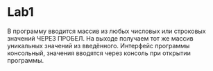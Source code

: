 # Lab1
В программу вводится массив из любых числовых или строковых значений ЧЕРЕЗ ПРОБЕЛ.
На выходе получаем тот же массив уникальных значений из введённого.
Интерфейс программы консольный, значения вводятся через консоль при открытии программы.